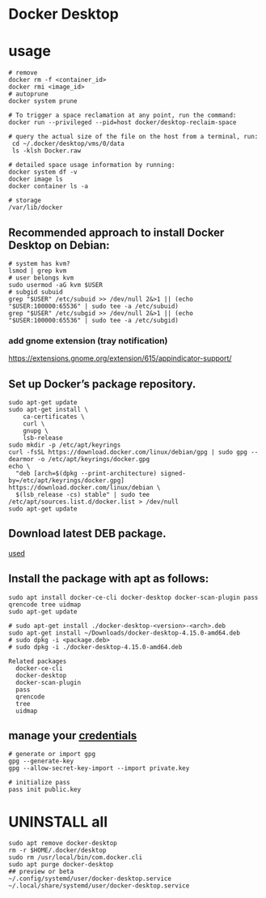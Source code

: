 # Docker Desktop

# usage
```
# remove
docker rm -f <container_id>
docker rmi <image_id>
# autoprune
docker system prune

# To trigger a space reclamation at any point, run the command:
docker run --privileged --pid=host docker/desktop-reclaim-space

# query the actual size of the file on the host from a terminal, run:
 cd ~/.docker/desktop/vms/0/data
 ls -klsh Docker.raw

# detailed space usage information by running:
docker system df -v
docker image ls
docker container ls -a

# storage
/var/lib/docker
```

## Recommended approach to install Docker Desktop on Debian:
	
```
# system has kvm?
lsmod | grep kvm
# user belongs kvm
sudo usermod -aG kvm $USER
# subgid subuid
grep "$USER" /etc/subuid >> /dev/null 2&>1 || (echo "$USER:100000:65536" | sudo tee -a /etc/subuid)
grep "$USER" /etc/subgid >> /dev/null 2&>1 || (echo "$USER:100000:65536" | sudo tee -a /etc/subgid)
```


### add gnome extension (tray notification)
https://extensions.gnome.org/extension/615/appindicator-support/

## Set up Docker’s package repository.
```
sudo apt-get update
sudo apt-get install \
    ca-certificates \
    curl \
    gnupg \
    lsb-release
sudo mkdir -p /etc/apt/keyrings
curl -fsSL https://download.docker.com/linux/debian/gpg | sudo gpg --dearmor -o /etc/apt/keyrings/docker.gpg
echo \
  "deb [arch=$(dpkg --print-architecture) signed-by=/etc/apt/keyrings/docker.gpg] https://download.docker.com/linux/debian \
  $(lsb_release -cs) stable" | sudo tee /etc/apt/sources.list.d/docker.list > /dev/null
sudo apt-get update
```

##  Download latest DEB package.
[used](https://desktop.docker.com/linux/main/amd64/docker-desktop-4.15.0-amd64.deb?utm_source=docker&utm_medium=webreferral&utm_campaign=docs-driven-download-linux-amd64s://desktop.docker.com/linux/main/amd64/docker-desktop-4.15.0-amd64.deb?utm_source=docker&utm_medium=webreferral&utm_campaign=docs-driven-download-linux-amd64)
##  Install the package with apt as follows:
```
sudo apt install docker-ce-cli docker-desktop docker-scan-plugin pass qrencode tree uidmap 
sudo apt-get update

# sudo apt-get install ./docker-desktop-<version>-<arch>.deb
sudo apt-get install ~/Downloads/docker-desktop-4.15.0-amd64.deb
# sudo dpkg -i <package.deb>
# sudo dpkg -i ./docker-desktop-4.15.0-amd64.deb

Related packages
  docker-ce-cli
  docker-desktop
  docker-scan-plugin
  pass
  qrencode
  tree
  uidmap
```

## manage your [credentials](https://docs.docker.com/desktop/get-started/#credentials-management-for-linux-users)
```
# generate or import gpg
gpg --generate-key
gpg --allow-secret-key-import --import private.key

# initialize pass
pass init public.key
```

# UNINSTALL all
```
sudo apt remove docker-desktop
rm -r $HOME/.docker/desktop
sudo rm /usr/local/bin/com.docker.cli
sudo apt purge docker-desktop
## preview or beta
~/.config/systemd/user/docker-desktop.service
~/.local/share/systemd/user/docker-desktop.service
```
